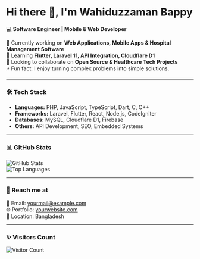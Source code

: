 # Hi there 👋, I'm Wahiduzzaman Bappy  

💻 **Software Engineer | Mobile & Web Developer**  

🔭 Currently working on **Web Applications, Mobile Apps & Hospital Management Software**  
🌱 Learning **Flutter, Laravel 11, API Integration, Cloudflare D1**  
👯 Looking to collaborate on **Open Source & Healthcare Tech Projects**  
⚡ Fun fact: I enjoy turning complex problems into simple solutions.  

---

### 🛠️ Tech Stack  
- **Languages:** PHP, JavaScript, TypeScript, Dart, C, C++  
- **Frameworks:** Laravel, Flutter, React, Node.js, CodeIgniter  
- **Databases:** MySQL, Cloudflare D1, Firebase  
- **Others:** API Development, SEO, Embedded Systems  

---

### 📊 GitHub Stats  

![GitHub Stats](https://github-readme-stats.vercel.app/api?username=wahiduzzamanbappy&show_icons=true&theme=tokyonight)  
![Top Languages](https://github-readme-stats.vercel.app/api/top-langs/?username=wahiduzzamanbappy&layout=compact&theme=tokyonight)  

---

### 🔗 Reach me at  
📧 Email: yourmail@example.com  
🌐 Portfolio: [yourwebsite.com](https://yourwebsite.com)  
📍 Location: Bangladesh  

---

### ✨ Visitors Count  
![Visitor Count](https://komarev.com/ghpvc/?username=wahiduzzamanbappy&color=blue)  
